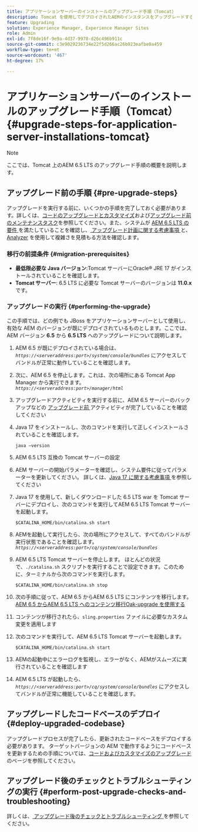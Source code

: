 ```yaml
---
title: アプリケーションサーバーのインストールのアップグレード手順（Tomcat）
description: Tomcat を使用してデプロイされたAEMのインスタンスをアップグレードする方法について説明します。
feature: Upgrading
solution: Experience Manager, Experience Manager Sites
role: Admin
exl-id: 7f8de16f-9e9a-4d37-9978-d26c496b911c
source-git-commit: c3e9029236734e22f5d266ac26b923eafbe0a459
workflow-type: tm+mt
source-wordcount: '467'
ht-degree: 17%

---
```


# アプリケーションサーバーのインストールのアップグレード手順（Tomcat） {#upgrade-steps-for-application-server-installations-tomcat}

>[!NOTE]
>
>ここでは、Tomcat 上のAEM 6.5 LTS のアップグレード手順の概要を説明します。

## アップグレード前の手順 {#pre-upgrade-steps}

アップグレードを実行する前に、いくつかの手順を完了しておく必要があります。詳しくは、[コードのアップグレードとカスタマイズ](/help/sites-deploying/upgrading-code-and-customizations.md)および[アップグレード前のメンテナンスタスク](/help/sites-deploying/pre-upgrade-maintenance-tasks.md)を参照してください。また、システムが [AEM 6.5 LTS の要件 ](/help/sites-deploying/technical-requirements.md) を満たしていることを確認し、[ アップグレード計画に関する考慮事項 ](/help/sites-deploying/upgrade-planning.md) と、[Analyzer](/help/sites-deploying/pattern-detector.md) を使用して複雑さを見積もる方法を確認します。


### 移行の前提条件 {#migration-prerequisites}

* **最低限必要な Java バージョン**:Tomcat サーバーにOracle® JRE 17 がインストールされていることを確認します。
* **Tomcat サーバー**: 6.5 LTS に必要な Tomcat サーバーのバージョンは **11.0.x** です。

### アップグレードの実行 {#performing-the-upgrade}

この手順では、どの例でも JBoss をアプリケーションサーバーとして使用し、有効な AEM のバージョンが既にデプロイされているものとします。ここでは、AEM バージョン **6.5** から **6.5 LTS** へのアップグレードについて説明します。

1. AEM 6.5 が既にデプロイされている場合は、*`https://<serveraddress:port>/system/console/bundles`* にアクセスしてバンドルが正常に動作していることを確認します。
1. 次に、AEM 6.5 を停止します。これは、次の場所にある Tomcat App Manager から実行できます。*`https://<serveraddress:port>/manager/html`*
1. アップグレードアクティビティを実行する前に、AEM 6.5 サーバーのバックアップなどの [ アップグレード前 ](#pre-upgrade-steps) アクティビティが完了していることを確認してください
1. Java 17 をインストールし、次のコマンドを実行して正しくインストールされていることを確認します。

   ```
   java –version
   ```

1. AEM 6.5 LTS 互換の Tomcat サーバーの設定
1. AEM サーバーの開始パラメーターを確認し、システム要件に従ってパラメーターを更新してください。 詳しくは、[Java 17 に関する考慮事項 ](/help/sites-deploying/custom-standalone-install.md#java-17-considerations-java-considerations) を参照してください
1. Java 17 を使用して、新しくダウンロードした 6.5 LTS war を Tomcat サーバーにデプロイし、次のコマンドを実行してAEM 6.5 LTS Tomcat サーバーを起動します。

   ```
   $CATALINA_HOME/bin/catalina.sh start
   ```

1. AEMを起動して実行したら、次の場所にアクセスして、すべてのバンドルが実行状態であることを確認します。*`https://<serveraddress:port>/cq/system/console/bundles`*
1. AEM 6.5 LTS Tomcat サーバーを停止します。 ほとんどの状況で、`./catalina.sh` スクリプトを実行することで設定できます。このために、ターミナルから次のコマンドを実行します。

   ```
   $CATALINA_HOME/bin/catalina.sh stop
   ```

1. 次の手順に従って、AEM 6.5 からAEM 6.5 LTS にコンテンツを移行します。[AEM 6.5 からAEM 6.5 LTS へのコンテンツ移行Oak-upgrade を使用する ](/help/sites-deploying/aem-65-to-aem-65lts-content-migration-using-oak-upgrade.md)
1. コンテンツが移行されたら、`sling.properties` ファイルに必要なカスタム変更を適用します
1. 次のコマンドを実行して、AEM 6.5 LTS Tomcat サーバーを起動します。

   ```
   $CATALINA_HOME/bin/catalina.sh start
   ```

1. AEMの起動中にエラーログを監視し、エラーがなく、AEMがスムーズに実行されていることを確認します
1. AEM 6.5 LTS が起動したら、*`https://<serveraddress:port>/cq/system/console/bundles`* にアクセスしてバンドルが正常に機能していることを確認します。

## アップグレードしたコードベースのデプロイ {#deploy-upgraded-codebase}

アップグレードプロセスが完了したら、更新されたコードベースをデプロイする必要があります。 ターゲットバージョンの AEM で動作するようにコードベースを更新するための手順については、[コードおよびカスタマイズのアップグレード](/help/sites-deploying/upgrading-code-and-customizations.md)のページを参照してください。

## アップグレード後のチェックとトラブルシューティングの実行 {#perform-post-upgrade-checks-and-troubleshooting}

詳しくは、[ アップグレード後のチェックとトラブルシューティング ](/help/sites-deploying/post-upgrade-checks-and-troubleshooting.md) を参照してください。
